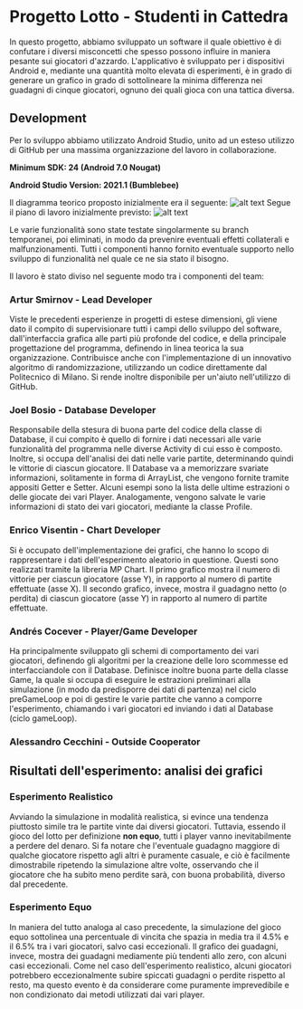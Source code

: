 # Progetto Lotto - Studenti in Cattedra

In questo progetto, abbiamo sviluppato un software il quale obiettivo è
di confutare i diversi misconcetti che spesso possono influire in
maniera pesante sui giocatori d'azzardo. L'applicativo è sviluppato per i
dispositivi Android e, mediante una quantità molto elevata di esperimenti,
è in grado di generare un grafico in grado di sottolineare la minima
differenza nei guadagni di cinque giocatori, ognuno dei quali gioca con
una tattica diversa.

## Development

Per lo sviluppo abbiamo utilizzato Android Studio, unito ad un esteso
utilizzo di GitHub per una massima organizzazione del lavoro in
collaborazione. 

__Minimum SDK: 24 \(Android 7.0 Nougat\)__

__Android Studio Version: 2021.1 \(Bumblebee\)__

Il diagramma teorico proposto inizialmente era il seguente:
![alt text](https://github.com/VoltDevelopers/Simulation-lotto/blob/main/opt/proj.svg?raw=true)
Segue il piano di lavoro inizialmente previsto:
![alt text](https://github.com/VoltDevelopers/Simulation-lotto/blob/main/opt/templine.svg?raw=true)

Le varie funzionalità sono state testate singolarmente
su branch temporanei, poi eliminati, in modo da prevenire eventuali
effetti collaterali e malfunzionamenti.
Tutti i componenti hanno fornito eventuale supporto nello sviluppo di
funzionalità nel quale ce ne sia stato il bisogno.

Il lavoro è stato diviso nel seguente modo tra i componenti del team:

### Artur Smirnov - Lead Developer

Viste le precedenti esperienze in progetti di estese dimensioni, gli
viene dato il compito di supervisionare tutti i campi dello sviluppo del
software, dall'interfaccia grafica alle parti più profonde del codice,
e della principale progettazione del programma, definendo in linea
teorica la sua organizzazione. Contribuisce anche con l'implementazione
di un innovativo algoritmo di randomizzazione, utilizzando un codice
direttamente dal Politecnico di Milano.
Si rende inoltre disponibile per un'aiuto nell'utilizzo di GitHub.

### Joel Bosio - Database Developer

Responsabile della stesura di buona parte del codice della classe di
Database, il cui compito è quello di fornire i dati necessari alle
varie funzionalità del programma nelle diverse Activity di cui esso
è composto. Inoltre, si occupa dell'analisi dei dati nelle varie
partite, determinando quindi le vittorie di ciascun giocatore.
Il Database va a memorizzare svariate informazioni, solitamente in
forma di ArrayList, che vengono fornite tramite appositi Getter e 
Setter. Alcuni esempi sono la lista delle ultime estrazioni o delle
giocate dei vari Player. Analogamente, vengono salvate le varie
informazioni di stato dei vari giocatori, mediante la classe Profile.

### Enrico Visentin - Chart Developer

Si è occupato dell'implementazione dei grafici, che hanno lo scopo di
rappresentare i dati dell'esperimento aleatorio in questione. Questi
sono realizzati tramite la libreria MP Chart. Il primo grafico mostra
il numero di vittorie per ciascun giocatore (asse Y), in rapporto al
numero di partite effettuate (asse X). Il secondo grafico, invece,
mostra il guadagno netto (o perdita) di ciascun giocatore (asse Y) in
rapporto al numero di partite effettuate.

### Andrés Cocever - Player/Game Developer

Ha principalmente sviluppato gli schemi di comportamento dei vari
giocatori, definendo gli algoritmi per la creazione delle loro
scommesse ed interfacciandole con il Database. Definisce inoltre buona
parte della classe Game, la quale si occupa di eseguire le estrazioni 
preliminari alla simulazione (in modo da predisporre dei dati di
partenza) nel ciclo preGameLoop e poi di gestire le varie partite che
vanno a comporre l'esperimento, chiamando i vari giocatori ed inviando
i dati al Database (ciclo gameLoop).

### Alessandro Cecchini - Outside Cooperator

## Risultati dell'esperimento: analisi dei grafici

### Esperimento Realistico

Avviando la simulazione in modalità realistica, si evince una tendenza
piuttosto simile tra le partite vinte dai diversi giocatori. Tuttavia,
essendo il gioco del lotto per definizione **non equo**, tutti i player
vanno inevitabilmente a perdere del denaro. Si fa notare che l'eventuale
guadagno maggiore di qualche giocatore rispetto agli altri è puramente
casuale, e ciò è facilmente dimostrabile ripetendo la simulazione
altre volte, osservando che il giocatore che ha subito meno perdite
sarà, con buona probabilità, diverso dal precedente.

### Esperimento Equo

In maniera del tutto analoga al caso precedente, la simulazione del gioco
equo sottolinea una percentuale di vincita che spazia in media tra il
4.5% e il 6.5% tra i vari giocatori, salvo casi eccezionali. Il grafico
dei guadagni, invece, mostra dei guadagni mediamente più tendenti allo
zero, con alcuni casi eccezionali. Come nel caso dell'esperimento
realistico, alcuni giocatori potrebbero eccezionalmente subire spiccati
guadagni o perdite rispetto al resto, ma questo evento è da considerare
come puramente imprevedibile e non condizionato dai metodi utilizzati dai
vari player.
